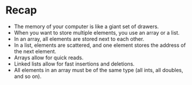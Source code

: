 # Recap

- The memory of your computer is like a giant set of drawers.
- When you want to store multiple elements, you use an array or a list.
- In an array, all elements are stored next to each other.
- In a list, elements are scattered, and one element stores the address of the next element.
- Arrays allow for quick reads.
- Linked lists allow for fast insertions and deletions.
- All elements in an array must be of the same type (all ints, all doubles, and so on).
